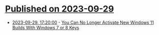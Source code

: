 # [Published on 2023-09-29](index.md)

* [2023-09-29, 17:20:00](https://tech.slashdot.org/story/23/09/29/1523218/you-can-no-longer-activate-new-windows-11-builds-with-windows-7-or-8-keys?utm_source=rss1.0mainlinkanon&utm_medium=feed) - [You Can No Longer Activate New Windows 11 Builds With Windows 7 or 8 Keys](https://tech.slashdot.org/story/23/09/29/1523218/you-can-no-longer-activate-new-windows-11-builds-with-windows-7-or-8-keys?utm_source=rss1.0mainlinkanon&utm_medium=feed)
